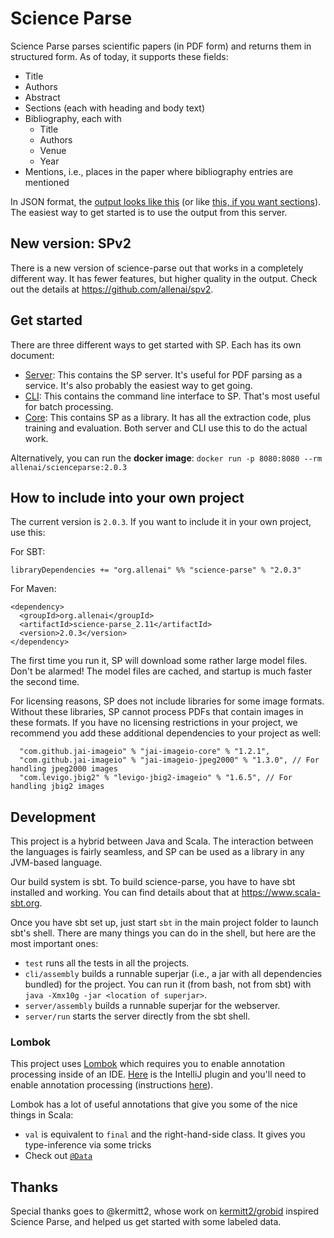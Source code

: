 # Science Parse

Science Parse parses scientific papers (in PDF form) and returns them in structured form. As of today, it supports these fields:
 * Title
 * Authors
 * Abstract
 * Sections (each with heading and body text)
 * Bibliography, each with
   * Title
   * Authors
   * Venue
   * Year
 * Mentions, i.e., places in the paper where bibliography entries are mentioned

In JSON format, the [output looks like this](http://scienceparse.allenai.org/v1/498bb0efad6ec15dd09d941fb309aa18d6df9f5f) (or like [this, if you want sections](http://scienceparse.allenai.org/v1/498bb0efad6ec15dd09d941fb309aa18d6df9f5f?skipFields=sections)). The easiest way to get started is to use the output from this server.

## New version: SPv2

There is a new version of science-parse out that works in a completely different way. It has fewer
features, but higher quality in the output. Check out the details at https://github.com/allenai/spv2.

## Get started
There are three different ways to get started with SP. Each has its own document:

 * [Server](server/README.md): This contains the SP server. It's useful for PDF parsing as a service. It's also probably the easiest way to get going.
 * [CLI](cli/README.md): This contains the command line interface to SP. That's most useful for batch processing.
 * [Core](core/README.md): This contains SP as a library. It has all the extraction code, plus training and evaluation. Both server and CLI use this to do the actual work.

Alternatively, you can run the **docker image**: `docker run -p 8080:8080 --rm allenai/scienceparse:2.0.3`

## How to include into your own project
 
The current version is `2.0.3`. If you want to include it in your own project, use this:

For SBT:
```
libraryDependencies += "org.allenai" %% "science-parse" % "2.0.3"
```

For Maven:
```
<dependency>
  <groupId>org.allenai</groupId>
  <artifactId>science-parse_2.11</artifactId>
  <version>2.0.3</version>
</dependency>
```

The first time you run it, SP will download some rather large model files. Don't be alarmed! The model files are cached, and startup is much faster the second time.

For licensing reasons, SP does not include libraries for some image formats. Without these
libraries, SP cannot process PDFs that contain images in these formats. If you have no
licensing restrictions in your project, we recommend you add these additional dependencies to your
project as well:
```
  "com.github.jai-imageio" % "jai-imageio-core" % "1.2.1",
  "com.github.jai-imageio" % "jai-imageio-jpeg2000" % "1.3.0", // For handling jpeg2000 images
  "com.levigo.jbig2" % "levigo-jbig2-imageio" % "1.6.5", // For handling jbig2 images
```

## Development

This project is a hybrid between Java and Scala. The interaction between the languages is fairly seamless, and SP can be used as a library in any JVM-based language.

Our build system is sbt. To build science-parse, you have to have sbt installed and working. You can
find details about that at https://www.scala-sbt.org.

Once you have sbt set up, just start `sbt` in the main project folder to launch sbt's shell. There
are many things you can do in the shell, but here are the most important ones:
 * `test` runs all the tests in all the projects.
 * `cli/assembly` builds a runnable superjar (i.e., a jar with all dependencies bundled) for the
   project. You can run it (from bash, not from sbt) with `java -Xmx10g -jar <location of superjar>`.
 * `server/assembly` builds a runnable superjar for the webserver.
 * `server/run` starts the server directly from the sbt shell.

### Lombok

This project uses [Lombok](https://projectlombok.org) which requires you to enable annotation processing inside of an IDE.
[Here](https://plugins.jetbrains.com/plugin/6317) is the IntelliJ plugin and you'll need to enable annotation processing (instructions [here](https://www.jetbrains.com/idea/help/configuring-annotation-processing.html)).

Lombok has a lot of useful annotations that give you some of the nice things in Scala:

* `val` is equivalent to `final` and the right-hand-side class. It gives you type-inference via some tricks
* Check out [`@Data`](https://projectlombok.org/features/Data.html)

## Thanks

Special thanks goes to @kermitt2, whose work on [kermitt2/grobid](https://github.com/kermitt2/grobid) inspired Science Parse, and helped us get started with some labeled data.

